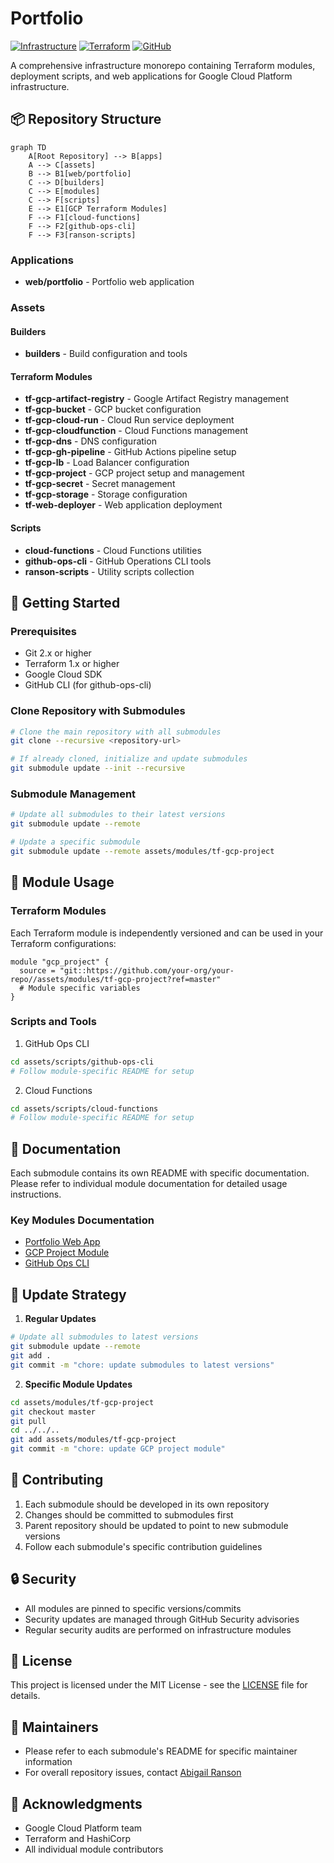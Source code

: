 # Portfolio

[![Infrastructure](https://img.shields.io/badge/Infrastructure-GCP-4285F4?style=for-the-badge&logo=google-cloud&logoColor=white)](https://cloud.google.com/) [![Terraform](https://img.shields.io/badge/Terraform-Modules-844FBA?style=for-the-badge&logo=terraform&logoColor=white)](https://www.terraform.io/) [![GitHub](https://img.shields.io/badge/GitHub-Actions-2088FF?style=for-the-badge&logo=github-actions&logoColor=white)](https://github.com/features/actions)

A comprehensive infrastructure monorepo containing Terraform modules, deployment scripts, and web applications for Google Cloud Platform infrastructure.

## 📦 Repository Structure

```mermaid
graph TD
    A[Root Repository] --> B[apps]
    A --> C[assets]
    B --> B1[web/portfolio]
    C --> D[builders]
    C --> E[modules]
    C --> F[scripts]
    E --> E1[GCP Terraform Modules]
    F --> F1[cloud-functions]
    F --> F2[github-ops-cli]
    F --> F3[ranson-scripts]
```

### Applications
- **web/portfolio** - Portfolio web application

### Assets
#### Builders
- **builders** - Build configuration and tools

#### Terraform Modules
- **tf-gcp-artifact-registry** - Google Artifact Registry management
- **tf-gcp-bucket** - GCP bucket configuration
- **tf-gcp-cloud-run** - Cloud Run service deployment
- **tf-gcp-cloudfunction** - Cloud Functions management
- **tf-gcp-dns** - DNS configuration
- **tf-gcp-gh-pipeline** - GitHub Actions pipeline setup
- **tf-gcp-lb** - Load Balancer configuration
- **tf-gcp-project** - GCP project setup and management
- **tf-gcp-secret** - Secret management
- **tf-gcp-storage** - Storage configuration
- **tf-web-deployer** - Web application deployment

#### Scripts
- **cloud-functions** - Cloud Functions utilities
- **github-ops-cli** - GitHub Operations CLI tools
- **ranson-scripts** - Utility scripts collection

## 🚀 Getting Started

### Prerequisites
- Git 2.x or higher
- Terraform 1.x or higher
- Google Cloud SDK
- GitHub CLI (for github-ops-cli)

### Clone Repository with Submodules
```bash
# Clone the main repository with all submodules
git clone --recursive <repository-url>

# If already cloned, initialize and update submodules
git submodule update --init --recursive
```

### Submodule Management
```bash
# Update all submodules to their latest versions
git submodule update --remote

# Update a specific submodule
git submodule update --remote assets/modules/tf-gcp-project
```

## 🔧 Module Usage

### Terraform Modules
Each Terraform module is independently versioned and can be used in your Terraform configurations:

```hcl
module "gcp_project" {
  source = "git::https://github.com/your-org/your-repo//assets/modules/tf-gcp-project?ref=master"
  # Module specific variables
}
```

### Scripts and Tools
1. GitHub Ops CLI
```bash
cd assets/scripts/github-ops-cli
# Follow module-specific README for setup
```

2. Cloud Functions
```bash
cd assets/scripts/cloud-functions
# Follow module-specific README for setup
```

## 📖 Documentation

Each submodule contains its own README with specific documentation. Please refer to individual module documentation for detailed usage instructions.

### Key Modules Documentation
- [Portfolio Web App](apps/web/portfolio/README.md)
- [GCP Project Module](assets/modules/tf-gcp-project/README.md)
- [GitHub Ops CLI](assets/scripts/github-ops-cli/README.md)

## 🔄 Update Strategy

1. **Regular Updates**
```bash
# Update all submodules to latest versions
git submodule update --remote
git add .
git commit -m "chore: update submodules to latest versions"
```

2. **Specific Module Updates**
```bash
cd assets/modules/tf-gcp-project
git checkout master
git pull
cd ../../..
git add assets/modules/tf-gcp-project
git commit -m "chore: update GCP project module"
```

## 🤝 Contributing

1. Each submodule should be developed in its own repository
2. Changes should be committed to submodules first
3. Parent repository should be updated to point to new submodule versions
4. Follow each submodule's specific contribution guidelines

## 🔒 Security

- All modules are pinned to specific versions/commits
- Security updates are managed through GitHub Security advisories
- Regular security audits are performed on infrastructure modules

## 📄 License

This project is licensed under the MIT License - see the [LICENSE](LICENSE) file for details.

## 👥 Maintainers

- Please refer to each submodule's README for specific maintainer information
- For overall repository issues, contact [Abigail Ranson](mailto:abby@abbyranson.com)

## 🌟 Acknowledgments

- Google Cloud Platform team
- Terraform and HashiCorp
- All individual module contributors